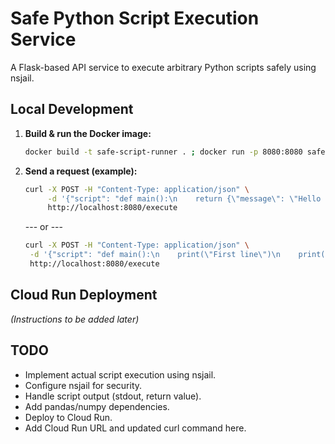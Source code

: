 # Safe Python Script Execution Service

A Flask-based API service to execute arbitrary Python scripts safely using nsjail.

## Local Development

1.  **Build & run the Docker image:**
    ```bash
    docker build -t safe-script-runner . ; docker run -p 8080:8080 safe-script-runner
    ```

2.  **Send a request (example):**
    ```bash
    curl -X POST -H "Content-Type: application/json" \
         -d '{"script": "def main():\n    return {\"message\": \"Hello from script!\"}"}' \
         http://localhost:8080/execute
    ```
    --- or ---
    ```bash
    curl -X POST -H "Content-Type: application/json" \
     -d '{"script": "def main():\n    print(\"First line\")\n    print(\"Second line\")\n    return {\"message\": \"Hello from script!\"}"}' \
     http://localhost:8080/execute
    ```

    

## Cloud Run Deployment

*(Instructions to be added later)*

## TODO

- Implement actual script execution using nsjail.
- Configure nsjail for security.
- Handle script output (stdout, return value).
- Add pandas/numpy dependencies.
- Deploy to Cloud Run.
- Add Cloud Run URL and updated curl command here. 